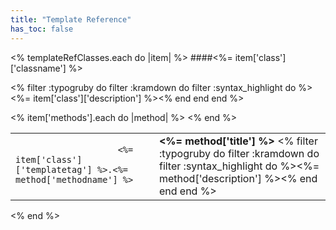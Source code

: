 ```yaml
---
title: "Template Reference"
has_toc: false
---
```


<% templateRefClasses.each do |item| %>
####<%= item['class']['classname'] %>

<% filter :typogruby do
	filter :kramdown do
		filter :syntax_highlight do %><%= item['class']['description'] %><% end
	end
end %>

<table>
	<% item['methods'].each do |method| %>
		<tr>
			<td valign="top">
				<code>
					<%= item['class']['templatetag'] %>.<%= method['methodname'] %>
				</code>
			</td>
			<td>
				<strong>
					<%= method['title'] %>
				</strong>
				<% filter :typogruby do
					filter :kramdown do
						filter :syntax_highlight do %><%= method['description'] %><% end
					end
				end %>
			</td>
		</tr>
	<% end %>
</table> 

<% end %>

